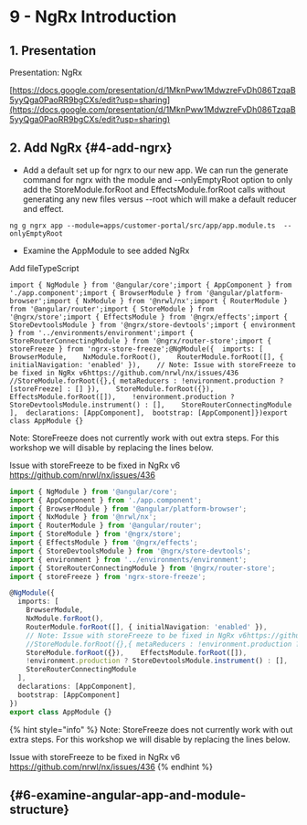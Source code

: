 # 9 - NgRx Introduction

## 1. Presentation

Presentation: NgRx

[https://docs.google.com/presentation/d/1MknPww1MdwzreFvDh086TzqaB5yyQga0PaoRR9bgCXs/edit?usp=sharing](https://docs.google.com/presentation/d/1MknPww1MdwzreFvDh086TzqaB5yyQga0PaoRR9bgCXs/edit?usp=sharing)



## 2. Add NgRx {#4-add-ngrx}

* Add a default set up for ngrx to our new app. We can run the generate command for ngrx with the module and --onlyEmptyRoot option to only add the StoreModule.forRoot and EffectsModule.forRoot calls without generating any new files versus --root which will make a default reducer and effect.

```text
ng g ngrx app --module=apps/customer-portal/src/app/app.module.ts  --onlyEmptyRoot
```

* Examine the AppModule to see added NgRx

Add fileTypeScript 

```text
import { NgModule } from '@angular/core';import { AppComponent } from './app.component';import { BrowserModule } from '@angular/platform-browser';import { NxModule } from '@nrwl/nx';import { RouterModule } from '@angular/router';import { StoreModule } from '@ngrx/store';import { EffectsModule } from '@ngrx/effects';import { StoreDevtoolsModule } from '@ngrx/store-devtools';import { environment } from '../environments/environment';import { StoreRouterConnectingModule } from '@ngrx/router-store';import { storeFreeze } from 'ngrx-store-freeze';​@NgModule({  imports: [    BrowserModule,    NxModule.forRoot(),    RouterModule.forRoot([], { initialNavigation: 'enabled' }),    // Note: Issue with storeFreeze to be fixed in NgRx v6https://github.com/nrwl/nx/issues/436    //StoreModule.forRoot({},{ metaReducers : !environment.production ? [storeFreeze] : [] }),    StoreModule.forRoot({}),    EffectsModule.forRoot([]),    !environment.production ? StoreDevtoolsModule.instrument() : [],    StoreRouterConnectingModule  ],  declarations: [AppComponent],  bootstrap: [AppComponent]})export class AppModule {}​
```

 Note: StoreFreeze does not currently work with out extra steps. For this workshop we will disable by replacing the lines below.

Issue with storeFreeze to be fixed in NgRx v6 https://github.com/nrwl/nx/issues/436

```typescript
import { NgModule } from '@angular/core';
import { AppComponent } from './app.component';
import { BrowserModule } from '@angular/platform-browser';
import { NxModule } from '@nrwl/nx';
import { RouterModule } from '@angular/router';
import { StoreModule } from '@ngrx/store';
import { EffectsModule } from '@ngrx/effects';
import { StoreDevtoolsModule } from '@ngrx/store-devtools';
import { environment } from '../environments/environment';
import { StoreRouterConnectingModule } from '@ngrx/router-store';
import { storeFreeze } from 'ngrx-store-freeze';

@NgModule({
  imports: [
    BrowserModule,
    NxModule.forRoot(),
    RouterModule.forRoot([], { initialNavigation: 'enabled' }),
    // Note: Issue with storeFreeze to be fixed in NgRx v6https://github.com/nrwl/nx/issues/436
    //StoreModule.forRoot({},{ metaReducers : !environment.production ? [storeFreeze] : [] }),
    StoreModule.forRoot({}),    EffectsModule.forRoot([]),
    !environment.production ? StoreDevtoolsModule.instrument() : [],
    StoreRouterConnectingModule
  ],
  declarations: [AppComponent],
  bootstrap: [AppComponent]
})
export class AppModule {}
```

{% hint style="info" %}
 Note: StoreFreeze does not currently work with out extra steps. For this workshop we will disable by replacing the lines below.

Issue with storeFreeze to be fixed in NgRx v6 https://github.com/nrwl/nx/issues/436
{% endhint %}



##   {#6-examine-angular-app-and-module-structure}

